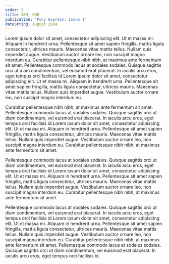 ```yaml
---
order: 3
title: S&M, DND
publication: "Pony Express: Issue 1"
dateString: August 2024
---
```

Lorem ipsum dolor sit amet, consectetur adipiscing elit. Ut et massa mi. Aliquam in hendrerit urna. Pellentesque sit amet sapien fringilla, mattis ligula consectetur, ultrices mauris. Maecenas vitae mattis tellus. Nullam quis imperdiet augue. Vestibulum auctor ornare leo, non suscipit magna interdum eu. Curabitur pellentesque nibh nibh, at maximus ante fermentum sit amet. Pellentesque commodo lacus at sodales sodales. Quisque sagittis orci ut diam condimentum, vel euismod erat placerat. In iaculis arcu eros, eget tempus orci facilisis id.Lorem ipsum dolor sit amet, consectetur adipiscing elit. Ut et massa mi. Aliquam in hendrerit urna. Pellentesque sit amet sapien fringilla, mattis ligula consectetur, ultrices mauris. Maecenas vitae mattis tellus. Nullam quis imperdiet augue. Vestibulum auctor ornare leo, non suscipit magna interdum eu. 

Curabitur pellentesque nibh nibh, at maximus ante fermentum sit amet. Pellentesque commodo lacus at sodales sodales. Quisque sagittis orci ut diam condimentum, vel euismod erat placerat. In iaculis arcu eros, eget tempus orci facilisis id.Lorem ipsum dolor sit amet, consectetur adipiscing elit. Ut et massa mi. Aliquam in hendrerit urna. Pellentesque sit amet sapien fringilla, mattis ligula consectetur, ultrices mauris. Maecenas vitae mattis tellus. Nullam quis imperdiet augue. Vestibulum auctor ornare leo, non suscipit magna interdum eu. Curabitur pellentesque nibh nibh, at maximus ante fermentum sit amet. 

Pellentesque commodo lacus at sodales sodales. Quisque sagittis orci ut diam condimentum, vel euismod erat placerat. In iaculis arcu eros, eget tempus orci facilisis id.Lorem ipsum dolor sit amet, consectetur adipiscing elit. Ut et massa mi. Aliquam in hendrerit urna. Pellentesque sit amet sapien fringilla, mattis ligula consectetur, ultrices mauris. Maecenas vitae mattis tellus. Nullam quis imperdiet augue. Vestibulum auctor ornare leo, non suscipit magna interdum eu. Curabitur pellentesque nibh nibh, at maximus ante fermentum sit amet. 

Pellentesque commodo lacus at sodales sodales. Quisque sagittis orci ut diam condimentum, vel euismod erat placerat. In iaculis arcu eros, eget tempus orci facilisis id.Lorem ipsum dolor sit amet, consectetur adipiscing elit. Ut et massa mi. Aliquam in hendrerit urna. Pellentesque sit amet sapien fringilla, mattis ligula consectetur, ultrices mauris. Maecenas vitae mattis tellus. Nullam quis imperdiet augue. Vestibulum auctor ornare leo, non suscipit magna interdum eu. Curabitur pellentesque nibh nibh, at maximus ante fermentum sit amet. Pellentesque commodo lacus at sodales sodales. Quisque sagittis orci ut diam condimentum, vel euismod erat placerat. In iaculis arcu eros, eget tempus orci facilisis id.

